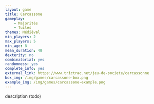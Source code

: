 ```yaml
---
layout: game
title: Carcassone
gameplay:
    - Majorités
    - Tuiles
themes: Médiéval
min_players: 2
max_players: 5
min_age: 8
mean_duration: 40
dexterity: no
combinatorial: yes
randomness: yes
complete_info: yes
external_link: https://www.trictrac.net/jeu-de-societe/carcassonne
box_img: /img/games/carcassone-box.png
example_img: /img/games/carcassone-example.png
---
```


description (todo)